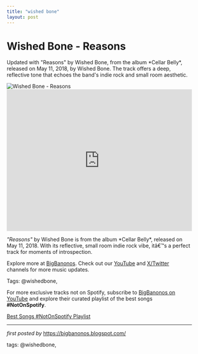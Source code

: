 ```yaml
---
title: "wished bone"
layout: post
---
```

<!-- Title of the Post -->
<h1 >Wished Bone - Reasons</h1> <!-- Introductory Text -->
<p >Updated with "Reasons" by Wished Bone, from the album *Cellar Belly*, released on May 11, 2018, by Wished Bone. The track offers a deep, reflective tone that echoes the band's indie rock and small room aesthetic.</p> <!-- Featured Image -->
<div > <img src="https://f4.bcbits.com/img/a2835047280_65" alt="Wished Bone - Reasons" />
</div> <!-- YouTube Video Embed -->
<div > <iframe width="100%" height="385" src="https://www.youtube.com/embed/YidTJx4dsD4" title="Wished Bone - Trees We Couldn't Tell The Size Of (Official Video)" frameborder="0" allow="accelerometer; autoplay; clipboard-write; encrypted-media; gyroscope; picture-in-picture; web-share" referrerpolicy="strict-origin-when-cross-origin" allowfullscreen></iframe>
</div> <!-- Song Information -->
<div > <p><em>"Reasons"</em> by Wished Bone is from the album *Cellar Belly*, released on May 11, 2018. With its reflective, small room indie rock vibe, itâ€™s a perfect track for moments of introspection.</p>
</div> <!-- Footer Links -->
<div > <p>Explore more at <a href="https://bigbanonos.blogspot.com/" target="_blank">BigBanonos</a>. Check out our <a href="https://www.youtube.com/@BigBanonos" target="_blank">YouTube</a> and <a href="https://x.com/bigbanonos" target="_blank">X/Twitter</a> channels for more music updates.</p>
</div> <!-- Tags -->
<p >Tags: @wishedbone,</p>


<!--Subscribe and Playlist Links-->
<div>
    <p>For more exclusive tracks not on Spotify, subscribe to <a href="https://www.youtube.com/@BigBanonos" target="_blank">BigBanonos on YouTube</a> and explore their curated playlist of the best songs <strong>#NotOnSpotify</strong>.</p>
    <p><a href="https://www.youtube.com/playlist?list=PLtuNtuTatqI0kFahUCbtbfenC_ET5O_tr" target="_blank">Best Songs #NotOnSpotify Playlist<br /></a></p></div>

<hr />

<p><em>first posted by</em> <a href="https://bigbanonos.blogspot.com/" rel="noopener" target="_new">https://bigbanonos.blogspot.com/</a></p>

<p>tags: @wishedbone,</p>
